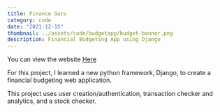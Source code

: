 ```yaml
---
title: Finance Guru
category: code
date: "2021-12-15"
thumbnail: ../assets/code/budgetapp/budget-banner.png
description: Financial Budgeting App using Django
---
```


You can view the website <a href = "https://bestepha-budget-app.herokuapp.com/">Here</a>

For this project, I learned a new python framework, Django, to create a financial budgeting web application.

This project uses user creation/authentication, transaction checker and analytics, and a stock checker.